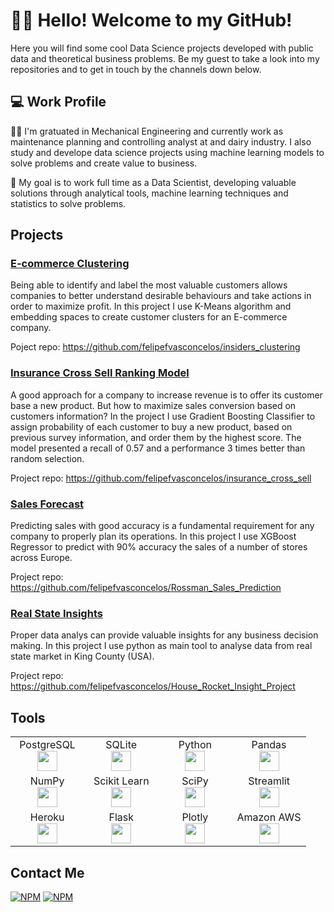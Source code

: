 # 👋🏼 Hello! Welcome to my GitHub!

Here you will find some cool Data Science projects developed with public data and theoretical business problems. Be my guest to take a look into my repositories and to get in touch by the channels down below.

## 💻 Work Profile

👷🏽 I'm gratuated in Mechanical Engineering and currently work as maintenance planning and controlling analyst at and dairy industry. I also study and develope data science projects using machine learning models to solve problems and create value to business.

🎯 My goal is to work full time as a Data Scientist, developing valuable solutions through analytical tools, machine learning techniques and statistics to solve problems.

## Projects
### [E-commerce Clustering](https://github.com/felipefvasconcelos/insiders_clustering)

Being able to identify and label the most valuable customers allows companies to better understand desirable behaviours and take actions in order to maximize profit. In this project I use K-Means algorithm and embedding spaces to create customer clusters for an E-commerce company.

Poject repo: https://github.com/felipefvasconcelos/insiders_clustering

### [Insurance Cross Sell Ranking Model](https://github.com/felipefvasconcelos/insurance_cross_sell)

A good approach for a company to increase revenue is to offer its customer base a new product. But how to maximize sales conversion based on customers information? In the project I use Gradient Boosting Classifier to assign probability of each customer to buy a new product, based on previous survey information, and order them by the highest score. The model presented a recall of 0.57 and a performance 3 times better than random selection.

Project repo: https://github.com/felipefvasconcelos/insurance_cross_sell

### [Sales Forecast](https://github.com/felipefvasconcelos/Rossman_Sales_Prediction)
Predicting sales with good accuracy is a fundamental requirement for any company to properly plan its operations. In this project I use XGBoost Regressor to predict with 90% accuracy the sales of a number of stores across Europe.

Project repo: https://github.com/felipefvasconcelos/Rossman_Sales_Prediction

### [Real State Insights](https://github.com/felipefvasconcelos/House_Rocket_Insight_Project)

Proper data analys can provide valuable insights for any business decision making. In this project I use python as main tool to analyse data from real state market in King County (USA).

Project repo: https://github.com/felipefvasconcelos/House_Rocket_Insight_Project

## Tools

<table>
  <tbody>
    <tr valign="top">
      <td width="25%" align="center">
        <span>PostgreSQL</span><br>
        <img height="32px" src="https://img.shields.io/badge/PostgreSQL-316192?style=for-the-badge&logo=postgresql&logoColor=white">
      </td>
      <td width="25%" align="center">
        <span>SQLite</span><br>
        <img height="32px" src="https://img.shields.io/badge/SQLite-07405E?style=for-the-badge&logo=sqlite&logoColor=white">
      </td>
      <td width="25%" align="center">
        <span>Python</span><br>
        <img height="32px" src="https://img.shields.io/badge/Python-FFD43B?style=for-the-badge&logo=python&logoColor=blue">
      </td>
      <td width="25%" align="center">
        <span>Pandas</span><br>
        <img height="32px" src="https://img.shields.io/badge/Pandas-2C2D72?style=for-the-badge&logo=pandas&logoColor=white">
      </td>     
    </tr>
    <tr valign="top">
      <td width="25%" align="center">
        <span>NumPy</span><br>
        <img height="32px" src="https://img.shields.io/badge/Numpy-777BB4?style=for-the-badge&logo=numpy&logoColor=white">
      </td>
      <td width="25%" align="center">
        <span>Scikit Learn</span><br>
        <img height="32px" src="https://img.shields.io/badge/scikit_learn-F7931E?style=for-the-badge&logo=scikit-learn&logoColor=white">
      </td>
      <td width="25%" align="center">
        <span>SciPy</span><br>
        <img height="32px" src="https://img.shields.io/badge/SciPy-654FF0?style=for-the-badge&logo=SciPy&logoColor=white">
      </td>
      <td width="25%" align="center">
        <span>Streamlit</span><br>
        <img height="32px" src="https://img.shields.io/badge/Streamlit-FF4B4B?style=for-the-badge&logo=Streamlit&logoColor=white">
      </td>     
    </tr>
    <tr valign="top">
      <td width="25%" align="center">
        <span>Heroku</span><br>
        <img height="32px" src="https://img.shields.io/badge/Heroku-430098?style=for-the-badge&logo=heroku&logoColor=white">
      </td>
      <td width="25%" align="center">
        <span>Flask</span><br>
        <img height="32px" src="https://img.shields.io/badge/Flask-000000?style=for-the-badge&logo=flask&logoColor=white">
      </td>
      <td width="25%" align="center">
        <span>Plotly</span><br>
        <img height="32px" src="https://img.shields.io/badge/Plotly-239120?style=for-the-badge&logo=plotly&logoColor=white">
      </td>
      <td width="25%" align="center">
        <span>Amazon AWS</span><br>
        <img height="32px" src="https://img.shields.io/badge/Amazon_AWS-FF9900?style=for-the-badge&logo=amazonaws&logoColor=white">
      </td>     
    </tr>
  </tbody>
</table>

## Contact Me
[![NPM](https://img.shields.io/badge/Gmail-D14836?style=for-the-badge&logo=gmail&logoColor=white)](mailto:felipe.vasconcelos.me@gmail.com)
[![NPM](https://img.shields.io/badge/LinkedIn-0077B5?style=for-the-badge&logo=linkedin&logoColor=white)](https://www.linkedin.com/in/freirevasconcelos/)

